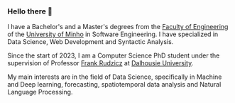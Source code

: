 ### Hello there 👋

I have a Bachelor's and a Master's degrees from the
[Faculty of Engineering](https://www.eng.uminho.pt/pt) of the
[University of Minho](https://www.uminho.pt/) in Software
Engineering. I have specialized in Data Science, Web
Development and Syntactic Analysis.

Since the start of 2023, I am a Computer Science PhD student under
the supervision of Professor
[Frank Rudzicz](https://web.cs.dal.ca/~rudzicz/) at
[Dalhousie University](https://www.dal.ca).

My main interests are in the field of Data Science, specifically in
Machine and Deep learning, forecasting, spatiotemporal data
analysis and Natural Language Processing.

